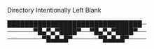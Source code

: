 Directory Intentionally Left Blank



███████████████████████████████─
──────▀█▄▀▄▀████▀──▀█▄▀▄▀████▀──
────────▀█▄█▄█▀──────▀█▄█▄█▀────

